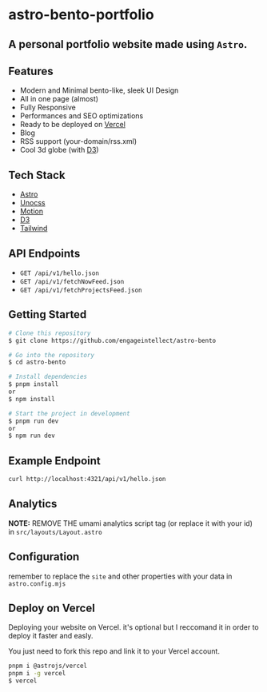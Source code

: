 # astro-bento-portfolio

## A personal portfolio website made using `Astro`.

## Features

- Modern and Minimal bento-like, sleek UI Design
- All in one page (almost)
- Fully Responsive
- Performances and SEO optimizations
- Ready to be deployed on [Vercel](https://www.vercel.com/)
- Blog
- RSS support (your-domain/rss.xml)
- Cool 3d globe (with [D3](https://d3js.org/))

## Tech Stack

- [Astro](https://astro.build)
- [Unocss](https://unocss.dev/)
- [Motion](https://motion.dev/)
- [D3](https://d3js.org/)
- [Tailwind](https://tailwindcss.com/)

## API Endpoints

- `GET /api/v1/hello.json`
- `GET /api/v1/fetchNowFeed.json`
- `GET /api/v1/fetchProjectsFeed.json`

## Getting Started

```bash
# Clone this repository
$ git clone https://github.com/engageintellect/astro-bento
```

```bash
# Go into the repository
$ cd astro-bento
```

```bash
# Install dependencies
$ pnpm install
or
$ npm install
```

```bash
# Start the project in development
$ pnpm run dev
or
$ npm run dev
```

## Example Endpoint

```bash
curl http://localhost:4321/api/v1/hello.json
```

## Analytics

**NOTE:** REMOVE THE umami analytics script tag (or replace it with your id) in `src/layouts/Layout.astro`

## Configuration

remember to replace the `site` and other properties with your data in `astro.config.mjs`

## Deploy on Vercel

Deploying your website on Vercel. it's optional but I reccomand it in order to deploy it faster and easly.

You just need to fork this repo and link it to your Vercel account.

```bash
pnpm i @astrojs/vercel
pnpm i -g vercel
$ vercel
```
